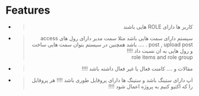 # Features
- ><p style="direction: rtl ; text-align: right">کاربر ها دارای ROLE هایی باشند </p>
- ><p style="direction: rtl ; text-align: right">سیستم دارای سمت هایی باشد مثلا سمت مدیر دارای رول های access post , upload post . .... باشد همچنین در سیستم بتوان سمت هایی ساخت و رول هایی به ان نسبت داد !!!! <br> role items and role group </p>
- ><p style="direction: rtl ; text-align: right">مقالات و .... کامنت فعال یا غیر فعال داشته باشد !!!!</p>
- ><p style="direction: rtl ; text-align: right">اپ دارای ستینگ باشد و ستینگ ها دارای  پروفایل طوری باشد !!!!‌ هر پروفایل را که اکتیو کنیم به پروژه اعمال شود !!!!</p>
